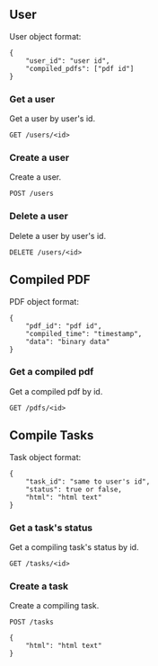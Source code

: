 ## User

User object format:

```
{
    "user_id": "user id",
    "compiled_pdfs": ["pdf id"]
}
```

### Get a user

Get a user by user's id.

```
GET /users/<id>
```

### Create a user

Create a user.

```
POST /users
```

### Delete a user

Delete a user by user's id.

```
DELETE /users/<id>
```


## Compiled PDF

PDF object format:

```
{
    "pdf_id": "pdf id",
    "compiled_time": "timestamp",
    "data": "binary data"
}
```

### Get a compiled pdf

Get a compiled pdf by id.

```
GET /pdfs/<id>
```


## Compile Tasks

Task object format:

```
{
    "task_id": "same to user's id",
    "status": true or false,
    "html": "html text"
}
```

### Get a task's status

Get a compiling task's status by id.

```
GET /tasks/<id>
```

### Create a task

Create a compiling task.

```
POST /tasks

{
    "html": "html text"
}
```
